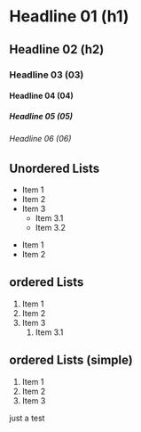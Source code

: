 # Headline 01 (h1)
## Headline 02 (h2)
### Headline 03 (03)
#### Headline 04 (04)
##### Headline 05 (05)
###### Headline 06 (06)

## Unordered Lists

* Item 1
* Item 2
* Item 3
  * Item 3.1
  * Item 3.2


- Item 1
- Item 2

## ordered Lists

1. Item 1
2. Item 2
3. Item 3
   1. Item 3.1

## ordered Lists (simple)

1. Item 1
1. Item 2
1. Item 3


just a test
